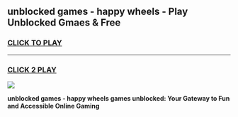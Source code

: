 
## unblocked games - happy wheels - Play Unblocked Gmaes & Free
<h3>
<a href="https://premium.freeplayer.one?title=unblocked_games_-_happy_wheels&ref=19F">CLICK TO PLAY</a></h3>
<hr>

<h3>
<a href="https://premium.freeplayer.one?title=unblocked_games_-_happy_wheels&ref=19F">CLICK 2 PLAY</a>
  
</h3>

<a href="https://premium.freeplayer.one?title=unblocked_games_-_happy_wheels&ref=19F/"><img src="https://clearcache.store/games.png"></a>


**unblocked games - happy wheels games unblocked: Your Gateway to Fun and Accessible Online Gaming**
